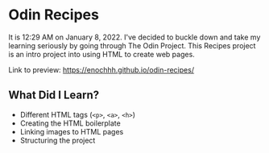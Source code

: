 # Odin Recipes

It is 12:29 AM on January 8, 2022. I've decided to buckle down and take my learning seriously by going through The Odin Project. This Recipes project is an intro project into using HTML to create web pages. 

Link to preview: https://enochhh.github.io/odin-recipes/

## What Did I Learn?
* Different HTML tags (`<p>`, `<a>`, `<h>`)
* Creating the HTML boilerplate
* Linking images to HTML pages
* Structuring the project
